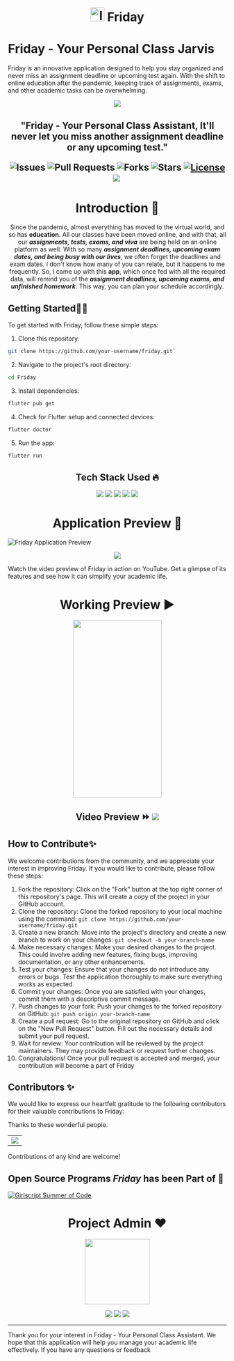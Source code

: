 <h1 align=center> <a><img src="https://github.com/iqrafirdose/Friday/assets/114678694/ef952111-ec10-4eda-b805-4cbb42e4f2d6" height="32" alt="logo"/> Friday </h1>



# Friday - Your Personal Class Jarvis

Friday is an innovative application designed to help you stay organized and never miss an assignment deadline or upcoming test again. With the shift to online education after the pandemic, keeping track of assignments, exams, and other academic tasks can be overwhelming. 

<p align="center">
	
 <img src="https://github.com/avinashkranjan/Friday/assets/63696299/199df5e8-c84d-41ab-9f19-bf3d638bdfbc" />
	</p>


<h2 align=center> "Friday - Your Personal Class Assistant, It'll never let you miss another assignment deadline or any upcoming test."
	
	

![Issues](https://img.shields.io/github/issues/avinashkranjan/Friday)
![Pull Requests](https://img.shields.io/github/issues-pr/avinashkranjan/Friday)
![Forks](https://img.shields.io/github/forks/avinashkranjan/Friday)
![Stars](https://img.shields.io/github/stars/avinashkranjan/Friday)
[![License](https://img.shields.io/github/license/avinashkranjan/Friday)](https://github.com/avinashkranjan/Friday)
![](https://img.shields.io/github/repo-size/avinashkranjan/Friday.svg?label=Repo%20size&style=flat-square)&nbsp;
  
  
<h1 align=center> Introduction 🚩 </h1>

  <p align="center">
    Since the pandemic, almost everything has moved to the virtual world, and so has <b>education</b>. All our classes have been moved online, and with that, all our <b><em>assignments, tests, exams, and viva</b></em> are being held on an online platform as well. With so many <b><em>assignment deadlines, upcoming exam dates, and being busy with our lives</b></em>, we often forget the deadlines and exam dates. I don't know how many of you can relate, but it happens to me frequently. So, I came up with this <b>app</b>, which once fed with all the required data, will remind you of the <b><em>assignment deadlines, upcoming exams, and unfinished homework</b></em>. This way, you can plan your schedule accordingly.
    

## Getting Started🚀🚀

To get started with Friday, follow these simple steps:

1. Clone this repository:

 ```bash
 git clone https://github.com/your-username/friday.git`
```

2. Navigate to the project's root directory:

```bash
cd Friday
```

3. Install dependencies:

```bash
flutter pub get
``` 

4. Check for Flutter setup and connected devices:

```bash
flutter doctor
```

5. Run the app:

```bash
flutter run
```

<h2 align=center> Tech Stack Used 🔥</h2>  
  <p align="center">
  
  <img src="https://img.shields.io/badge/dart-%230175C2.svg?&style=for-the-badge&logo=dart&logoColor=white"/>
  <img src="https://img.shields.io/badge/Flutter%20-%2302569B.svg?&style=for-the-badge&logo=Flutter
  logoColor=white" />
  <img src="https://img.shields.io/badge/github%20-%23121011.svg?&style=for-the-badge&logo=github&logoColor=white"/>
  <img src="https://img.shields.io/badge/figma%20-%23F24E1E.svg?&style=for-the-badge&logo=figma&logoColor=white"/>  
  <img src="https://img.shields.io/badge/canva%20-%23G24E1E.svg?&style=for-the-badge&logo=canva&logoColor=white"/>

    
<h1 align=center> Application Preview 👀 </h1> 

![Friday Application Preview](graphics/friday_application_preview/friday_application_preview.png)
  
  <p align="center">
  <a href="https://github.com/avinashkranjan/Friday/releases/download/v1.0.0/friday.apk">
    <img src="https://forthebadge.com/images/badges/check-it-out.svg">
  </a>
    
Watch the video preview of Friday in action on YouTube. Get a glimpse of its features and see how it can simplify your academic life.

<h1 align=center> Working Preview ▶ </h1>
  <p align="center">
    <img src="https://user-images.githubusercontent.com/55796944/95675411-b904bd80-0bd4-11eb-945d-810010a86da8.gif" height="408px" width="204px">
  
   <h2 align="center"> Video Preview ⏩ <a href="https://youtu.be/IJCo80Y0wjI">  <img src="https://img.shields.io/badge/Click Me%20-%23FF0000.svg?& style=for-the-badge logo=YouTube&logoColor=white"/> </a>
  
</br>
 


## How to Contribute✨

We welcome contributions from the community, and we appreciate your interest in improving Friday. If you would like to contribute, please follow these steps:

1. Fork the repository: Click on the "Fork" button at the top right corner of this repository's page. This will create a copy of the project in your GitHub account.
2. Clone the repository: Clone the forked repository to your local machine using the command: `git clone https://github.com/your-username/friday.git`
3. Create a new branch: Move into the project's directory and create a new branch to work on your changes: `git checkout -b your-branch-name`
4. Make necessary changes: Make your desired changes to the project. This could involve adding new features, fixing bugs, improving documentation, or any other enhancements.
5. Test your changes: Ensure that your changes do not introduce any errors or bugs. Test the application thoroughly to make sure everything works as expected.
6. Commit your changes: Once you are satisfied with your changes, commit them with a descriptive commit message.
7. Push changes to your fork: Push your changes to the forked repository on GitHub: `git push origin your-branch-name`
8. Create a pull request: Go to the original repository on GitHub and click on the "New Pull Request" button. Fill out the necessary details and submit your pull request.
9. Wait for review: Your contribution will be reviewed by the project maintainers. They may provide feedback or request further changes.
10. Congratulations! Once your pull request is accepted and merged, your contribution will become a part of Friday

## Contributors ✨
We would like to express our heartfelt gratitude to the following contributors for their valuable contributions to Friday:

Thanks to these wonderful people.

<table>
	<tr>
		<td>
			<a href="https://github.com/avinashkranjan/Friday/graphs/contributors">
  <img src="https://contrib.rocks/image?repo=avinashkranjan/Friday" />
</a>
		</td>
	</tr>
</table>


Contributions of any kind are welcome!
  
## Open Source Programs _Friday_ has been Part of 🚀


 <picture>
  <source media="(prefers-color-scheme: light)" srcset="https://github.com/suman-somu/Friday/assets/75962762/ba81bd7e-721f-416a-a9d7-5ec2822bd4bb">
  <source media="(prefers-color-scheme: dark)" srcset="https://github.com/suman-somu/Friday/assets/75962762/6f8ea759-8c9e-4c77-b21d-a46821910892">
  <a href="https://gssoc.girlscript.tech/"><img alt="Girlscript Summer of Code" src="https://github.com/suman-somu/Friday/assets/75962762/a803f788-8fbc-46b2-9c01-5761b2a463d3"></a>
</picture>
	  	 
<h1 align=center> Project Admin ❤️ </h1>
<p align="center">
  <a href="https://github.com/avinashkranjan"><img src="https://user-images.githubusercontent.com/55796944/95675026-dab07580-0bd1-11eb-93e2-1cb1de8acf38.png" width=150px height=150px /></a> 
    
<p align="center">
  	<a href="https://www.linkedin.com/in/avinashkranjan"><img src="https://img.shields.io/badge/avinashkranjan%20-%230077B5.svg?&style=for-the-badge&logo=linkedin&logoColor=white"/></a>  
	<a href="https://twitter.com/iavinashranjan"><img src="https://img.shields.io/badge/iavinashranjan%20-%231DA1F2.svg?&style=for-the-badge&logo=Twitter&logoColor=white"/></a>
	<a href="https://www.instagram.com/avinashkranjan7/"><img src="https://img.shields.io/badge/avinashkranjan7%20-%23E4405F.svg?&style=for-the-badge&logo=Instagram&logoColor=white"/></a>              
	
	





---

Thank you for your interest in Friday - Your Personal Class Assistant. We hope that this application will help you manage your academic life effectively. If you have any questions or feedback
	
